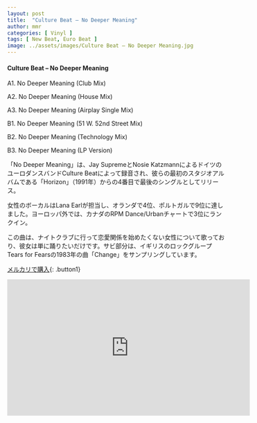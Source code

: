 ```yaml
---
layout: post
title:  "Culture Beat – No Deeper Meaning"
author: mmr
categories: [ Vinyl ]
tags: [ New Beat, Euro Beat ]
image: ../assets/images/Culture Beat – No Deeper Meaning.jpg
---
```


#### Culture Beat – No Deeper Meaning

A1. No Deeper Meaning (Club Mix)

A2. No Deeper Meaning (House Mix)

A3. No Deeper Meaning (Airplay Single Mix)

B1. No Deeper Meaning (51 W. 52nd Street Mix)

B2. No Deeper Meaning (Technology Mix)

B3. No Deeper Meaning (LP Version)

「No Deeper Meaning」は、Jay SupremeとNosie KatzmannによるドイツのユーロダンスバンドCulture Beatによって録音され、彼らの最初のスタジオアルバムである「Horizon」（1991年）からの4番目で最後のシングルとしてリリース。

女性のボーカルはLana Earlが担当し、オランダで4位、ポルトガルで9位に達しました。ヨーロッパ外では、カナダのRPM Dance/Urbanチャートで3位にランクイン。

この曲は、ナイトクラブに行って恋愛関係を始めたくない女性について歌っており、彼女は単に踊りたいだけです。サビ部分は、イギリスのロックグループTears for Fearsの1983年の曲「Change」をサンプリングしています。


[メルカリで購入](https://jp.mercari.com/item/m46485719790?afid=6142608987){: .button1}


<iframe width="560" height="315" src="https://www.youtube.com/embed/nklNIdGyP0Y?si=sq6lu6SsU_WZB_eK" title="YouTube video player" frameborder="0" allow="accelerometer; autoplay; clipboard-write; encrypted-media; gyroscope; picture-in-picture; web-share" referrerpolicy="strict-origin-when-cross-origin" allowfullscreen></iframe>